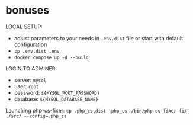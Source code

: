 # bonuses

LOCAL SETUP:
- adjust parameters to your needs in `.env.dist` file or start with default configuration
- `cp .env.dist .env`
- `docker compose up -d --build`

LOGIN TO ADMINER:
- server: `mysql`
- user: `root`
- password: `${MYSQL_ROOT_PASSWORD}`
- database: `${MYSQL_DATABASE_NAME}`

Launching php-cs-fixer:
`cp .php_cs.dist .php_cs`
`./bin/php-cs-fixer fix ./src/ --config=.php_cs`
